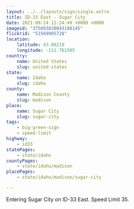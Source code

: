 ```yaml
---
layout: ../../layouts/sign/single.astro
title: ID-33 East - Sugar City
date: 2021-09-24 12:24:49 +0000 +0000
imageid: "375093838043188145"
flickrid: "51569905728"
location:
    latitude: 43.86219
    longitude: -111.761505
country:
    name: United States
    slug: united-states
state:
    name: Idaho
    slug: idaho
county:
    name: Madison County
    slug: madison
place:
    name: Sugar City
    slug: sugar-city
tags:
    - big-green-sign
    - speed-limit
highway:
    - id33
statePages:
    - state/idaho
countyPages:
    - state/idaho/madison
placePages:
    - state/idaho/madison/sugar-city

---
```

Entering Sugar City on ID-33 East.  Speed Limit 35.